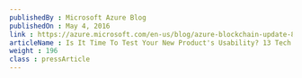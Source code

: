 ```yaml
---
publishedBy : Microsoft Azure Blog
publishedOn : May 4, 2016
link : https://azure.microsoft.com/en-us/blog/azure-blockchain-update-8/
articleName : Is It Time To Test Your New Product's Usability? 13 Tech Experts Weigh In
weight : 196 
class : pressArticle
---
```

